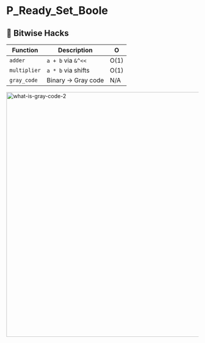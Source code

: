 # P_Ready_Set_Boole


## 🔢 Bitwise Hacks
| Function      | Description               | O   |
|--------------|--------------------------|-----|
| `adder`      | `a + b` via `&^<<`       | O(1)|
| `multiplier` | `a * b` via shifts       | O(1)|
| `gray_code`  | Binary → Gray code       | N/A |




<img width="838" height="643" alt="what-is-gray-code-2" src="https://github.com/user-attachments/assets/65dca0e1-a5d9-41e0-a5c5-82163b9a3e91" />
